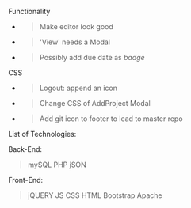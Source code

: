 Functionality
- > Make editor look good
- > 'View' needs a Modal
- > Possibly add due date as *badge* 

CSS
- > Logout: append an icon
- > Change CSS of AddProject Modal 
- > Add git icon to footer to lead to master repo

List of Technologies:

Back-End:
>mySQL
>PHP
>jSON

Front-End:
>jQUERY
>JS
>CSS
>HTML
>Bootstrap
>Apache
>